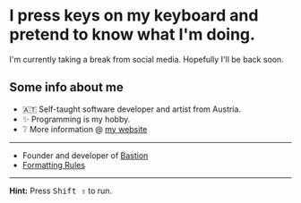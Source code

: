 # I press keys on my keyboard and pretend to know what I'm doing. 

I'm currently taking a break from social media. Hopefully I'll be back soon.

## Some info about me
- 🇦🇹 Self-taught software developer and artist from Austria.
- ✨ Programming is my hobby.
- ❔ More information @ [my website](https://jaegerwalddev.github.io/)
---
- Founder and developer of [Bastion](https://github.com/BastionMC)
- [Formatting Rules](https://gist.github.com/JaegerwaldDev/f822e7580e006b19a82b8e73a5c28a80)

---

**Hint:** Press <kbd>Shift ⇧</kbd> to run.
